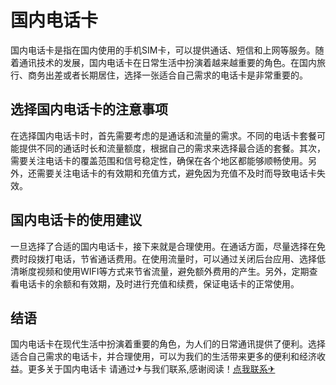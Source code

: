 # 国内电话卡

国内电话卡是指在国内使用的手机SIM卡，可以提供通话、短信和上网等服务。随着通讯技术的发展，国内电话卡在日常生活中扮演着越来越重要的角色。在国内旅行、商务出差或者长期居住，选择一张适合自己需求的电话卡是非常重要的。

## 选择国内电话卡的注意事项

在选择国内电话卡时，首先需要考虑的是通话和流量的需求。不同的电话卡套餐可能提供不同的通话时长和流量额度，根据自己的需求来选择最合适的套餐。其次，需要关注电话卡的覆盖范围和信号稳定性，确保在各个地区都能够顺畅使用。另外，还需要关注电话卡的有效期和充值方式，避免因为充值不及时而导致电话卡失效。

## 国内电话卡的使用建议

一旦选择了合适的国内电话卡，接下来就是合理使用。在通话方面，尽量选择在免费时段拨打电话，节省通话费用。在使用流量时，可以通过关闭后台应用、选择低清晰度视频和使用WIFI等方式来节省流量，避免额外费用的产生。另外，定期查看电话卡的余额和有效期，及时进行充值和续费，保证电话卡的正常使用。

## 结语

国内电话卡在现代生活中扮演着重要的角色，为人们的日常通讯提供了便利。选择适合自己需求的电话卡，并合理使用，可以为我们的生活带来更多的便利和经济收益。更多关于国内电话卡 请通过✈与我们联系,感谢阅读！[点我联系✈](https://home.G208.com)